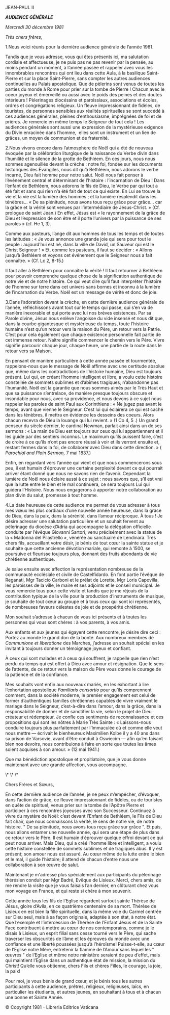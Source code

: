 JEAN-PAUL II

***AUDIENCE GÉNÉRALE***

*Mercredi 30 décembre 1981*

*Très chers frères,*

1.Nous voici réunis pour la dernière audience générale de l’année 1981.

Tandis que je vous adresse, vous qui êtes présents ici, ma salutation cordiale et affectueuse, je ne puis pas ne pas revenir par la pensée, au moins pendant un moment, à l’année passée et rappeler avec vous les innombrables rencontres qui ont lieu dans cette Aula, à la basilique Saint-Pierre et sur la place Saint-Pierre, sans compter les autres audiences continuelles au Palais apostolique. Que de pèlerins sont venus de toutes les parties du monde à Rome pour prier sur la tombe de Pierre ! Chacun avec le coeur joyeux et émerveillé ou aussi avec le poids des peines et des doutes intérieurs ! Pèlerinages diocésains et paroissiaux, associations et écoles, ordres et congrégations religieux. Un fleuve impressionnant de fidèles, de touristes, de personnes sensibles aux réalités spirituelles se sont succédé à ces audiences générales, pleines d’enthousiasme, imprégnées de foi et de prières. Je remercie en même temps le Seigneur de tout cela ! Les audiences générales sont aussi une expression de la mystérieuse exigence du Divin enracinée dans l’homme,  elles sont un instrument et un lien de grâces, un moyen de communion et de fraternité.

2.Nous vivons encore dans l’atmosphère de Noël qui a été de nouveau évoquée par la célébration liturgique de la naissance du Verbe divin dans l’humilité et le silence de la grotte de Bethléem. En ces jours, nous nous sommes agenouillés devant la crèche : notre foi, fondée sur les documents historiques des Évangiles, nous dit qu’à Bethléem, nous adorons le verbe incarné, Dieu fait homme pour notre salut. Noël nous fait penser à l’événement central et déterminant de l’histoire : l’incarnation de Dieu ! Dans l’enfant de Bethléem, nous adorons le fils de Dieu, le Verbe par qui tout a été fait et sans qui rien n’a été fait de tout ce qui existe. En Lui se trouve la vie et la vie est la lumière des hommes ; et la lumière resplendit dans les ténèbres… « De sa plénitude, nous avons tous reçu grâce pour grâce… car la grâce et la vérité sont venues par l’intermédiaire de Jésus-Christ. » (Cf. prologue de saint Jean.) En effet, Jésus est « le rayonnement de la grâce de Dieu et l’expression de son être et il porte l’univers par la puissance de ses paroles » (cf. He 1, 3).

Comme aux pasteurs, l’ange dit aux hommes de tous les temps et de toutes les latitudes : « Je vous annonce une grande joie qui sera pour tout le peuple : aujourd’hui est né, dans la ville de David, un Sauveur qui est le Christ Seigneur ! » Et, comme les pasteurs, il faut se décider : « Allons jusqu’à Bethléem et voyons cet événement que le Seigneur nous a fait connaître. » (Cf. Lc 2, 8-15.)

Il faut aller à Bethléem pour connaître la vérité ! Il faut retourner à Bethléem pour pouvoir comprendre quelque chose de la signification authentique de notre vie et de notre histoire. Ce qui veut dire qu’il faut interpréter l’histoire de l’homme sur terre dans cet univers sans bornes et inconnu à la lumière de l’incarnation du Verbe. Noël est un message de vérité et donc de joie.

3.Dans l’adoration devant la crèche, en cette dernière audience générale de l’année, réfléchissons avant tout sur le temps qui passe, qui s’en va de manière inexorable et qui porte avec lui nos brèves existences. Par sa Parole divine, Jésus nous enlève l’angoisse du vide insensé et nous dit que, dans la courbe gigantesque et mystérieuse du temps, toute l’histoire humaine n’est qu’un retour vers la maison du Père, un retour vers la Patrie. C’est pour cela également que chaque existence personnelle fait partie de cet immense retour. Naître signifie commencer le chemin vers le Père. Vivre signifie parcourir chaque jour, chaque heure, une partie de la route dans le retour vers sa Maison.

En pensant de manière particulière à cette année passée et tourmentée, rappelons-nous que le message de Noël affirme avec une certitude absolue que, même dans les contradictions de l’histoire humaine, Dieu est toujours présent. Lui qui, en créant l’homme intelligent et libre, a voulu cette histoire constellée de sommets sublimes et d’abîmes tragiques, n’abandonne pas l’humanité. Noël est la garantie que nous sommes aimés par le Très Haut et que sa puissance s’entrelace, de manière presque toujours obscure et insondable pour nous, avec sa providence, et nous devons à ce sujet nous rappeler les paroles de saint Paul aux Corinthiens : « Ne jugez pas avant le temps, avant que vienne le Seigneur. C’est lui qui éclairera ce qui est caché dans les ténèbres, il mettra en évidence les desseins des coeurs. Alors chacun recevra de Dieu la louange qui lui revient. » (1 Co 4, 5 .) Un grand penseur du siècle dernier, le cardinal Newman, parlait ainsi dans un de ses sermons : « La main de Dieu est toujours sur ceux qui lui appartiennent et il les guide par des sentiers inconnus. Le maximum qu’ils puissent faire, c’est de croire à ce qu’ils n’ont pas encore réussi à voir et ils verront ensuite et, restant fermes dans la foi, de collaborer avec Dieu dans cette direction. » ( *Parochial and Plain Sermon,* 7 mai 1837.)

Enfin, en regardant vers l’année qui vient et que nous commencerons sous peu, il est humain d’éprouver une certaine perplexité devant ce qui pourrait arriver étant donné que nous ne savons rien de l’avenir. Cependant la lumière de Noël nous éclaire aussi à ce sujet : nous savons que, s’il est vrai que la lutte entre le bien et le mal continuera, ce sera toujours Lui qui guidera l’Histoire. Nous nous engagerons à apporter notre collaboration au plan divin du salut, promesse à tout homme.

4.La date heureuse de cette audience me permet de vous adresser à tous mes vœux les plus cordiaux d’une nouvelle année heureuse, dans la grâce de Dieu, dans la paix, dans la sérénité, dans l’amour réciproque. À tous ! Je désire adresser une salutation particulière et un souhait fervent au pèlerinage du diocèse d’Adria qui accompagne la délégation officielle conduite par l’évêque Giovanni Sartori, venu précisément avec la statue de la « Madonna del Pilastrello », vénérée au sanctuaire de Lendinara. Très chers fils, accueillant votre désir, je bénis de tout cœur la sainte statue et je souhaite que cette ancienne dévotion mariale, qui remonte à 1500, se poursuive et fleurisse toujours plus, donnant des fruits abondants de vie chrétienne authentique.

Je salue ensuite avec affection la représentation nombreuse de la communauté ecclésiale et civile de Castelfidardo. En font partie l’évêque de Reganati, Mgr Tacicio Carboni et le prélat de Lorette, Mgr Loris Capovilla, les paroisses de la ville, le maire et ses adjoints et le conseil municipal. Je vous remercie tous pour cette visite et tandis que je me réjouis de la contribution typique de la ville pour la production d’instruments de musique, je souhaite de tout cœur au groupe et à tous ceux qui sont ici représentés, de nombreuses faveurs célestes de joie et de prospérité chrétienne.

Mon souhait s’adresse à chacun de vous ici présents et à toutes les personnes qui vous sont chères : à vos parents, à vos amis.

Aux enfants et aux jeunes qui égayent cette rencontre, je désire dire ceci : Portez au monde le grand don de la bonté. Aux nombreux membres de *Communione et liberatione* des Marches, j’adresse un souhait spécial en les invitant à toujours donner un témoignage joyeux et confiant.

À ceux qui sont malades et à ceux qui souffrent, je rappelle que rien n’est perdu du temps qui est offert à Dieu avec amour et résignation. Que le sens de l’attente, de ce retour vers la maison du Père vous donne le courage de la patience et de la confiance.

Mes souhaits vont enfin aux nouveaux mariés, en les exhortant à lire l’exhortation apostolique *Familiaris consortio* pour qu’ils comprennent comment, dans la société moderne, le premier engagement est celui de former d’authentiques familles chrétiennes capables de vivre vraiment le mariage dans le Seigneur, c’est-à-dire dans l’amour, dans la grâce, dans la responsabilité de donner et de sanctifier la vie, selon le projet de Dieu créateur et rédempteur. Je confie ces sentiments de reconnaissance et ces propositions qui sont les nôtres à Marie Très Sainte : « Laissons-nous conduire toujours plus parfaitement par l’Immaculée où et comme elle veut nous mettre — écrivait le bienheureux Maximilien Kolbe il y a 40 ans dans sa prison de Varsovie, avant d’être conduit à Oswiecim — afin qu’en faisant bien nos devoirs, nous contribuions à faire en sorte que toutes les âmes soient acquises à son amour. » (12 mai 1941.)

Que ma bénédiction apostolique et propitiatoire, que je vous donne maintenant avec une grande affection, vous accompagne.

\\* \\* \\*

Chers Frères et Sœurs,

En cette dernière audience de l’année, je ne peux m’empêcher, d’évoquer, dans l’action de grâce, ce fleuve impressionnant de fidèles, ou de touristes en quête de spirituel, venus prier sur la tombe de l’Apôtre Pierre et participer à ces rencontres joyeuses avec son Successeur. Continuez à vivre du mystère de Noël: c’est devant l’Enfant de Bethléem, le Fils de Dieu fait chair, que nous connaissons la vérité, le sens de notre vie, de notre histoire. " De sa plénitude, nous avons tous reçu grâce sur grâce ". Et puis, nous allons entamer une nouvelle année, qui sera une étape de plus dans ce retour vers le Père. Il est humain d’éprouver quelque effroi devant ce qui peut nous arriver. Mais Dieu, qui a créé l’homme libre et intelligent, a voulu cette histoire constellée de sommets sublimes et de tragiques abus. Il y est présent; son amour nous est assuré. Au cœur même de la lutte entre le bien et le mal, il guide l’histoire; il attend de chacun d’entre nous une collaboration à son œuvre de salut.

Maintenant je m'adresse plus spécialement aux participants du pèlerinage thérésien conduit par Mgr Badré, Evêque de Lisieux. Merci, chers amis, de me rendre la visite que je vous faisais l’an dernier, en clôturant chez vous mon voyage en France, et qui reste si chère à mon souvenir.

Cette année tous les fils de l’Eglise regardent surtout sainte Thérèse de Jésus, gloire d’Avila, en ce quatrième centenaire de sa mort. Thérèse de Lisieux en est bien la fille spirituelle, dans la même voie du Carmel centrée sur Dieu seul, mais à sa façon originale, adaptée à son état, à notre état. Que l’exemple et l’intercession de Thérèse de l’Enfant Jésus et de la Sainte Face contribuent à mettre au cœur de nos contemporains, comme je le disais à Lisieux, un esprit filial sans cesse tourné vers le Père, qui sache traverser les obscurités de l’âme et les épreuves du monde avec une confiance et une liberté poussées jusqu’à l’héroïsme! Puisse-t-elle, au cœur de l’Eglise notre Mère, entretenir la flamme de l’Amour sans lequel les " œuvres " de l’Eglise et même notre ministère seraient de peu d’effet, mais qui maintient l’Eglise dans un authentique état de mission, la mission du Christ! Qu’elle vous obtienne, chers Fils et chères Filles, le courage, la joie, la paix!

Pour moi, je vous bénis de grand cœur, et je bénis tous les autres participants à cette audience, prêtres, religieux, religieuses, laïcs, en particulier les étudiants, et autres jeunes, en souhaitant à tous et à chacun une bonne et Sainte Année.

© Copyright 1981 - Libreria Editrice Vaticana